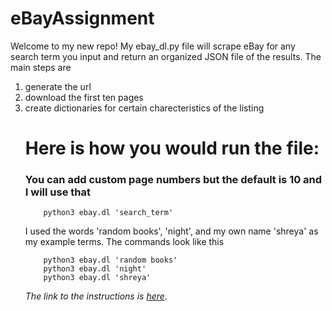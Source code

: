 # eBayAssignment

Welcome to my new repo! My ebay_dl.py file will scrape eBay for any search term you input and return an organized JSON file of the results. The main steps are <ol><li>generate the url</li><li>download the first ten pages</li><li>create dictionaries for certain charecteristics of the listing</li>
  
 # Here is how you would run the file: 
 ### You can add custom page numbers but the default is 10 and I will use that
  
        python3 ebay.dl 'search_term' 
  
I used the words 'random books', 'night', and my own name 'shreya' as my example terms. The commands look like this
 
        python3 ebay.dl 'random books' 
        python3 ebay.dl 'night' 
        python3 ebay.dl 'shreya' 
  
*The link to the instructions is [here](https://github.com/mikeizbicki/cmc-csci040/tree/2021fall/hw_03).*
